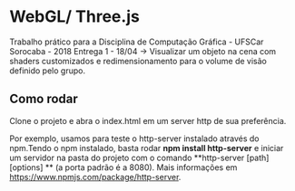 # WebGL/ Three.js
Trabalho prático para a Disciplina de Computação Gráfica - UFSCar Sorocaba - 2018
Entrega 1 - 18/04 -> Visualizar um objeto na cena com shaders customizados e redimensionamento para o volume de visão definido pelo grupo.

## Como rodar

Clone o projeto e abra o index.html em um server http de sua preferência.

Por exemplo, usamos para teste o http-server instalado através do npm.Tendo o npm instalado, basta rodar **npm install http-server** e iniciar um servidor na pasta do projeto com o comando **http-server [path] [options] ** (a porta padrão é a 8080).
Mais informações em https://www.npmjs.com/package/http-server.   
